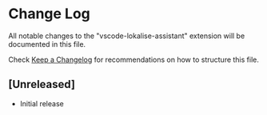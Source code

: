 # Change Log

All notable changes to the "vscode-lokalise-assistant" extension will be documented in this file.

Check [Keep a Changelog](http://keepachangelog.com/) for recommendations on how to structure this file.

## [Unreleased]

- Initial release